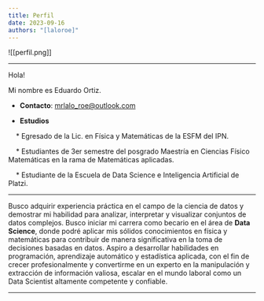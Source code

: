 ```yaml
---
title: Perfil
date: 2023-09-16
authors: "[laloroe]"
---
```

  

![[perfil.png]]

  

---

  

Hola!

Mi nombre es Eduardo Ortiz.  

* **Contacto**: mrlalo_roe@outlook.com

* **Estudios**

    * Egresado de la Lic. en Física y Matemáticas de la ESFM del IPN.

    * Estudiantes de 3er semestre del posgrado Maestría en Ciencias Físico Matemáticas en la rama de Matemáticas aplicadas.

    * Estudiante de la Escuela de Data Science e Inteligencia Artificial de Platzi.

  ---

Busco adquirir experiencia práctica en el campo de la ciencia de datos y demostrar mi habilidad para analizar, interpretar y visualizar conjuntos de datos complejos. Busco iniciar mi carrera como becario en el área de **Data Science**, donde podré aplicar mis sólidos conocimientos en física y matemáticas para contribuir de manera significativa en la toma de decisiones basadas en datos. Aspiro a desarrollar habilidades en programación, aprendizaje automático y estadística aplicada, con el fin de crecer profesionalmente y convertirme en un experto en la manipulación y extracción de información valiosa, escalar en el mundo laboral como un Data Scientist altamente competente y confiable.

  

  

---